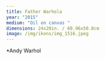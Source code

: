 ```yaml
---
title: Father Warhola
year: "2015"
medium: "Oil on canvas "
dimensions: 24x20in. / 60.96x50.8cm
image: /img/ikons/img_1516.jpeg
---
```

*Andy Warhol
